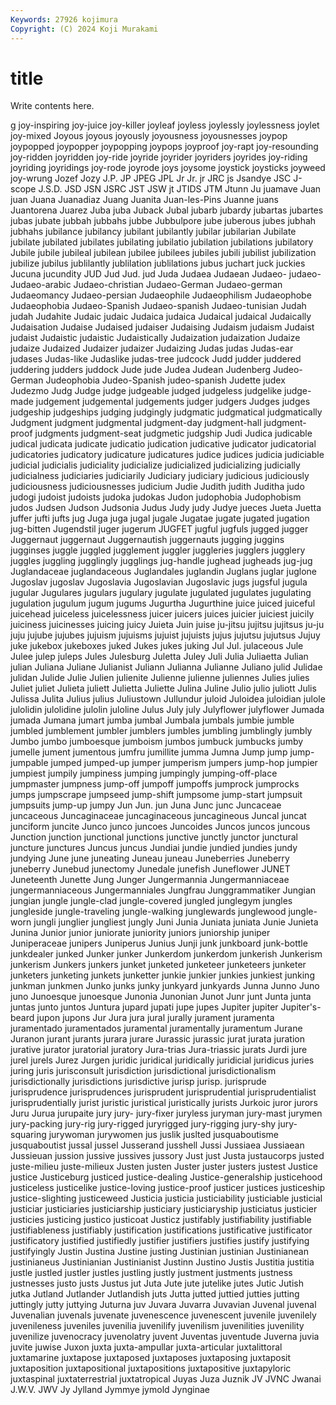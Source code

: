```yaml
---
Keywords: 27926 kojimura
Copyright: (C) 2024 Koji Murakami
---
```


# title

Write contents here.



g
joy-inspiring joy-juice joy-killer joyleaf joyless joylessly joylessness joylet joy-mixed Joyous
joyous joyously joyousness joyousnesses joypop joypopped joypopper joypopping joypops joyproof
joy-rapt joy-resounding joy-ridden joyridden joy-ride joyride joyrider joyriders joyrides joy-riding
joyriding joyridings joy-rode joyrode joys joysome joystick joysticks joyweed joy-wrung
Jozef Jozy J.P. JP JPEG JPL Jr Jr. jr JRC
js Jsandye JSC J-scope J.S.D. JSD JSN JSRC JST JSW
jt JTIDS JTM Jtunn Ju juamave Juan juan Juana Juanadiaz
Juang Juanita Juan-les-Pins Juanne juans Juantorena Juarez Juba juba Juback
Jubal jubarb jubardy jubartas jubartes jubas jubate jubbah jubbahs jubbe
Jubbulpore jube juberous jubes jubhah jubhahs jubilance jubilancy jubilant jubilantly
jubilar jubilarian Jubilate jubilate jubilated jubilates jubilating jubilatio jubilation jubilations
jubilatory Jubile jubile jubileal jubilean jubilee jubilees jubiles jubili jubilist
jubilization jubilize jubilus jublilantly jublilation jublilations jubus juchart juck juckies
Jucuna jucundity JUD Jud Jud. jud Juda Judaea Judaean Judaeo-
judaeo- Judaeo-arabic Judaeo-christian Judaeo-German Judaeo-german Judaeomancy Judaeo-persian Judaeophile Judaeophilism Judaeophobe
Judaeophobia Judaeo-Spanish Judaeo-spanish Judaeo-tunisian Judah judah Judahite Judaic judaic Judaica
judaica Judaical judaical Judaically Judaisation Judaise Judaised judaiser Judaising Judaism
judaism Judaist judaist Judaistic judaistic Judaistically Judaization judaization Judaize judaize
Judaized Judaizer judaizer Judaizing Judas judas Judas-ear judases Judas-like Judaslike
judas-tree judcock Judd judder juddered juddering judders juddock Jude jude
Judea Judean Judenberg Judeo-German Judeophobia Judeo-Spanish judeo-spanish Judette judex Judezmo
Judg Judge judge judgeable judged judgeless judgelike judge-made judgement judgemental
judgements judger judgers Judges judges judgeship judgeships judging judgingly judgmatic
judgmatical judgmatically Judgment judgment judgmental judgment-day judgment-hall judgment-proof judgments judgment-seat
judgmetic judgship Judi Judica judicable judical judicata judicate judicatio judication
judicative judicator judicatorial judicatories judicatory judicature judicatures judice judices judicia
judiciable judicial judicialis judiciality judicialize judicialized judicializing judicially judicialness judiciaries
judiciarily Judiciary judiciary judicious judiciously judiciousness judiciousnesses judicium Judie Judith
judith Juditha judo judogi judoist judoists judoka judokas Judon judophobia
Judophobism judos Judsen Judson Judsonia Judus Judy judy Judye jueces
Jueta Juetta juffer jufti jufts jug Juga juga jugal jugale
Jugatae jugate jugated jugation jug-bitten Jugendstil juger jugerum JUGFET jugful
jugfuls jugged jugger Juggernaut juggernaut Juggernautish juggernauts jugging juggins jugginses
juggle juggled jugglement juggler juggleries jugglers jugglery juggles juggling jugglingly
jugglings jug-handle jughead jugheads jug-jug Juglandaceae juglandaceous Juglandales juglandin Juglans
juglar juglone Jugoslav jugoslav Jugoslavia Jugoslavian Jugoslavic jugs jugsful jugula
jugular Jugulares jugulars jugulary jugulate jugulated jugulates jugulating jugulation jugulum
jugum jugums Jugurtha Jugurthine juice juiced juiceful juicehead juiceless juicelessness
juicer juicers juices juicier juiciest juicily juiciness juicinesses juicing juicy
Juieta Juin juise ju-jitsu jujitsu jujitsus ju-ju juju jujube jujubes
jujuism jujuisms jujuist jujuists jujus jujutsu jujutsus Jujuy juke jukebox
jukeboxes juked Jukes jukes juking Jul Jul. julaceous Jule Julee
julep juleps Jules Julesburg Juletta Juley Juli Julia Juliaetta Julian
julian Juliana Juliane Julianist Juliann Julianna Julianne Juliano julid Julidae
julidan Julide Julie Julien julienite Julienne julienne juliennes Julies julies
Juliet juliet Julieta juliett Julietta Juliette Julina Juline Julio julio
juliott Julis Julissa Julita Julius julius Juliustown Jullundur juloid Juloidea
juloidian julole julolidin julolidine julolin juloline Julus July july Julyflower
julyflower Jumada jumada Jumana jumart jumba jumbal Jumbala jumbals jumbie
jumble jumbled jumblement jumbler jumblers jumbles jumbling jumblingly jumbly Jumbo
jumbo jumboesque jumboism jumbos jumbuck jumbucks jumby jumelle jument jumentous
jumfru jumillite jumma Jumna Jump jump jump- jumpable jumped jumped-up
jumper jumperism jumpers jump-hop jumpier jumpiest jumpily jumpiness jumping jumpingly
jumping-off-place jumpmaster jumpness jump-off jumpoff jumpoffs jumprock jumprocks jumps jumpscrape
jumpseed jump-shift jumpsome jump-start jumpsuit jumpsuits jump-up jumpy Jun Jun.
jun Juna Junc junc Juncaceae juncaceous Juncaginaceae juncaginaceous juncagineous Juncal
juncat junciform juncite Junco junco juncoes Juncoides Juncos juncos juncous
Junction junction junctional junctions junctive junctly junctor junctural juncture junctures
Juncus juncus Jundiai jundie jundied jundies jundy jundying June june
juneating Juneau juneau Juneberries Juneberry juneberry Junebud junectomy Junedale junefish
Juneflower JUNET Juneteenth Junette Jung Junger Jungermannia Jungermanniaceae jungermanniaceous Jungermanniales
Jungfrau Junggrammatiker Jungian jungian jungle jungle-clad jungle-covered jungled junglegym jungles
jungleside jungle-traveling jungle-walking junglewards junglewood jungle-worn jungli junglier jungliest jungly
Juni Junia Juniata juniata Junie Junieta Junina Junior junior juniorate
juniority juniors juniorship juniper Juniperaceae junipers Juniperus Junius Junji junk
junkboard junk-bottle junkdealer junked Junker junker Junkerdom junkerdom junkerish Junkerism
junkerism Junkers junkers junket junketed junketeer junketeers junketer junketers junketing
junkets junketter junkie junkier junkies junkiest junking junkman junkmen Junko
junks junky junkyard junkyards Junna Junno Juno juno Junoesque junoesque
Junonia Junonian Junot Junr junt Junta junta juntas junto juntos
Juntura jupard jupati jupe jupes Jupiter jupiter Jupiter's-beard jupon jupons
Jur Jura jura jural jurally jurament juramenta juramentado juramentados juramental
juramentally juramentum Jurane Juranon jurant jurants jurara jurare Jurassic jurassic
jurat jurata juration jurative jurator juratorial juratory Jura-trias Jura-triassic jurats
Jurdi jure jurel jurels Jurez Jurgen juridic juridical juridically juridicial
juridicus juries juring juris jurisconsult jurisdiction jurisdictional jurisdictionalism jurisdictionally jurisdictions
jurisdictive jurisp jurisp. jurisprude jurisprudence jurisprudences jurisprudent jurisprudential jurisprudentialist jurisprudentially
jurist juristic juristical juristically jurists Jurkoic juror jurors Juru Jurua
jurupaite jury jury- jury-fixer juryless juryman jury-mast jurymen jury-packing jury-rig
jury-rigged juryrigged jury-rigging jury-shy jury-squaring jurywoman jurywomen jus juslik juslted
jusquaboutisme jusquaboutist jussal jussel Jusserand jusshell Jussi Jussiaea Jussiaean Jussieuan
jussion jussive jussives jussory Just just Justa justaucorps justed juste-milieu
juste-milieux Justen justen Juster juster justers justest Justice justice Justiceburg
justiced justice-dealing Justice-generalship justicehood justiceless justicelike justice-loving justice-proof justicer justices
justiceship justice-slighting justiceweed Justicia justicia justiciability justiciable justicial justiciar justiciaries
justiciarship justiciary justiciaryship justiciatus justicier justicies justicing justico justicoat Justicz
justifably justifiability justifiable justifiableness justifiably justification justifications justificative justificator justificatory
justified justifiedly justifier justifiers justifies justify justifying justifyingly Justin Justina
Justine justing Justinian justinian Justinianean justinianeus Justinianian Justinianist Justinn Justino
Justis Justitia justitia justle justled justler justles justling justly justment
justments justness justnesses justo justs Justus jut Juta Jute jute
jutelike jutes Jutic Jutish jutka Jutland Jutlander Jutlandish juts Jutta
jutted juttied jutties jutting juttingly jutty juttying Juturna juv Juvara
Juvarra Juvavian Juvenal juvenal Juvenalian juvenals juvenate juvenescence juvenescent juvenile
juvenilely juvenileness juveniles juvenilia juvenilify juvenilism juvenilities juvenility juvenilize juvenocracy
juvenolatry juvent Juventas juventude Juverna juvia juvite juwise Juxon juxta
juxta-ampullar juxta-articular juxtalittoral juxtamarine juxtapose juxtaposed juxtaposes juxtaposing juxtaposit juxtaposition
juxtapositional juxtapositions juxtapositive juxtapyloric juxtaspinal juxtaterrestrial juxtatropical Juyas Juza Juznik
JV JVNC Jwanai J.W.V. JWV Jy Jylland Jymmye jymold Jynginae
